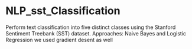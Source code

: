 # NLP_sst_Classification
Perform text classification into five distinct classes using the Stanford Sentiment Treebank (SST) dataset. Approaches: Naive Bayes and Logistic Regression
we used gradient desent as well
